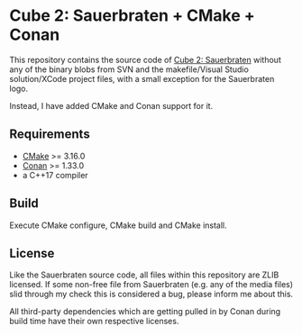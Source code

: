 # Cube 2: Sauerbraten + CMake + Conan

This repository contains the source code of [Cube 2: Sauerbraten](http://sauerbraten.org)
without any of the binary blobs from SVN and the makefile/Visual Studio solution/XCode project files,
with a small exception for the Sauerbraten logo.

Instead, I have added CMake and Conan support for it.


## Requirements 

  * [CMake](https://cmake.org) >= 3.16.0
  * [Conan](https://conan.io) >= 1.33.0
  * a C++17 compiler


## Build

Execute CMake configure, CMake build and CMake install.


## License

Like the Sauerbraten source code, all files within this repository are ZLIB licensed.
If some non-free file from Sauerbraten (e.g. any of the media files) 
slid through my check this is considered a bug, 
please inform me about this.

All third-party dependencies which are getting pulled in by Conan during build time 
have their own respective licenses.
